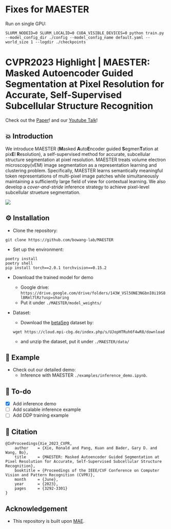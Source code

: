 # Fixes for MAESTER

Run on single GPU:
```
SLURM_NODEID=0 SLURM_LOCALID=0 CUDA_VISIBLE_DEVICES=0 python train.py --model_config_dir ./config --model_config_name default.yaml --world_size 1 --logdir ./checkpoints
```

# CVPR2023 Highlight | MAESTER: Masked Autoencoder Guided Segmentation at Pixel Resolution for Accurate, Self-Supervised Subcellular Structure Recognition

Check out the [Paper](https://openaccess.thecvf.com/content/CVPR2023/papers/Xie_MAESTER_Masked_Autoencoder_Guided_Segmentation_at_Pixel_Resolution_for_Accurate_CVPR_2023_paper.pdf)!
and our [Youtube Talk](https://youtu.be/MB2J9eeR0zc)!

## 💥 Introduction

We introduce MAESTER (**M**asked **A**uto**E**ncoder guided **S**egmen**T**ation at pix**E**l **R**esolution), a self-supervised method for accurate, subcellular structure segmentation at pixel resolution. MAESTER treats volume electron microscopy(vEM) image segmentation as a representation learning and clustering problem. Specifically, MAESTER learns semantically meaningful token representations of multi-pixel image patches while simultaneously maintaining a sufficiently large field of view for contextual learning. We also develop a _cover-and-stride_ inference strategy to achieve pixel-level subcellular strueture segmentation.

![](./figs/intro.jpeg)

## ⚙️ Installation

- Clone the repository:

```
git clone https://github.com/bowang-lab/MAESTER
```

- Set up the environment:

```
poetry install
poetry shell
pip install torch==2.0.1 torchvision==0.15.2
```

- Download the trained model for demo

  - Google drive: `https://drive.google.com/drive/folders/143W_VSl5ONE3NGbnI0i19S8lBRml7lRz?usp=sharing`
  - Put it under `./MAESTER/model_weights/`

- Dataset:

  - Download the [betaSeg](https://rupress.org/jcb/article/220/2/e202010039/211599/3D-FIB-SEM-reconstruction-of-microtubule-organelle) dataset by:

  ```
  wget https://cloud.mpi-cbg.de/index.php/s/UJopHTRuh6f4wR8/download
  ```

  - and unzip the dataset, put it under `./MAESTER/data/`

## 🎉 Example

- Check out our detailed demo:
  - Inference with MAESTER `./examples/inference_demo.ipynb`.

## 📝 To-do

- [x] Add inference demo
- [ ] Add scalable inference example
- [ ] Add DDP training example

## 📄 Citation

```
@InProceedings{Xie_2023_CVPR,
    author    = {Xie, Ronald and Pang, Kuan and Bader, Gary D. and Wang, Bo},
    title     = {MAESTER: Masked Autoencoder Guided Segmentation at Pixel Resolution for Accurate, Self-Supervised Subcellular Structure Recognition},
    booktitle = {Proceedings of the IEEE/CVF Conference on Computer Vision and Pattern Recognition (CVPR)},
    month     = {June},
    year      = {2023},
    pages     = {3292-3301}
}
```

## Acknowledgement

- This repository is built upon [MAE](https://github.com/facebookresearch/mae).
